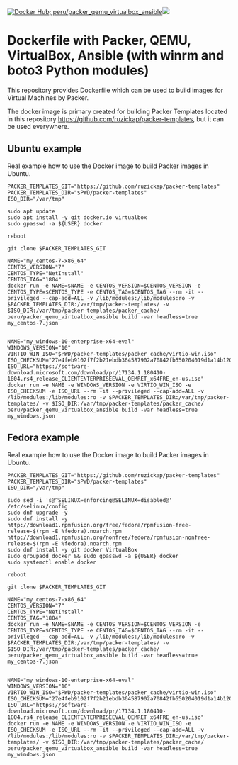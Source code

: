 [![Docker Hub; peru/packer_qemu_virtualbox_ansible](https://img.shields.io/badge/dockerhub-peru%2Fpacker_qemu_virtualbox_ansible-green.svg)](https://registry.hub.docker.com/u/peru/packer_qemu_virtualbox_ansible)[![](https://images.microbadger.com/badges/image/peru/packer_qemu_virtualbox_ansible.svg)](https://microbadger.com/images/peru/packer_qemu_virtualbox_ansible)

# Dockerfile with Packer, QEMU, VirtualBox, Ansible (with winrm and boto3 Python modules)

This repository provides Dockerfile which can be used to build images for Virtual Machines by Packer.

The docker image is primary created for building Packer Templates located in this repository https://github.com/ruzickap/packer-templates, but it can be used everywhere.

## Ubuntu example

Real example how to use the Docker image to build Packer images in Ubuntu.

```
PACKER_TEMPLATES_GIT="https://github.com/ruzickap/packer-templates"
PACKER_TEMPLATES_DIR="$PWD/packer-templates"
ISO_DIR="/var/tmp"

sudo apt update
sudo apt install -y git docker.io virtualbox
sudo gpasswd -a ${USER} docker

reboot

git clone $PACKER_TEMPLATES_GIT

NAME="my_centos-7-x86_64"
CENTOS_VERSION="7"
CENTOS_TYPE="NetInstall"
CENTOS_TAG="1804"
docker run -e NAME=$NAME -e CENTOS_VERSION=$CENTOS_VERSION -e CENTOS_TYPE=$CENTOS_TYPE -e CENTOS_TAG=$CENTOS_TAG --rm -it --privileged --cap-add=ALL -v /lib/modules:/lib/modules:ro -v $PACKER_TEMPLATES_DIR:/var/tmp/packer-templates/ -v $ISO_DIR:/var/tmp/packer-templates/packer_cache/ peru/packer_qemu_virtualbox_ansible build -var headless=true my_centos-7.json


NAME="my_windows-10-enterprise-x64-eval"
WINDOWS_VERSION="10"
VIRTIO_WIN_ISO="$PWD/packer-templates/packer_cache/virtio-win.iso"
ISO_CHECKSUM="27e4feb9102f7f2b21ebdb364587902a70842fb550204019d1a14b120918e455"
ISO_URL="https://software-download.microsoft.com/download/pr/17134.1.180410-1804.rs4_release_CLIENTENTERPRISEEVAL_OEMRET_x64FRE_en-us.iso"
docker run -e NAME -e WINDOWS_VERSION -e VIRTIO_WIN_ISO -e ISO_CHECKSUM -e ISO_URL --rm -it --privileged --cap-add=ALL -v /lib/modules:/lib/modules:ro -v $PACKER_TEMPLATES_DIR:/var/tmp/packer-templates/ -v $ISO_DIR:/var/tmp/packer-templates/packer_cache/ peru/packer_qemu_virtualbox_ansible build -var headless=true my_windows.json
```

## Fedora example

Real example how to use the Docker image to build Packer images in Ubuntu.

```
PACKER_TEMPLATES_GIT="https://github.com/ruzickap/packer-templates"
PACKER_TEMPLATES_DIR="$PWD/packer-templates"
ISO_DIR="/var/tmp"

sudo sed -i 's@^SELINUX=enforcing@SELINUX=disabled@' /etc/selinux/config
sudo dnf upgrade -y
sudo dnf install -y http://download1.rpmfusion.org/free/fedora/rpmfusion-free-release-$(rpm -E %fedora).noarch.rpm http://download1.rpmfusion.org/nonfree/fedora/rpmfusion-nonfree-release-$(rpm -E %fedora).noarch.rpm
sudo dnf install -y git docker VirtualBox
sudo groupadd docker && sudo gpasswd -a ${USER} docker
sudo systemctl enable docker

reboot

git clone $PACKER_TEMPLATES_GIT

NAME="my_centos-7-x86_64"
CENTOS_VERSION="7"
CENTOS_TYPE="NetInstall"
CENTOS_TAG="1804"
docker run -e NAME=$NAME -e CENTOS_VERSION=$CENTOS_VERSION -e CENTOS_TYPE=$CENTOS_TYPE -e CENTOS_TAG=$CENTOS_TAG --rm -it --privileged --cap-add=ALL -v /lib/modules:/lib/modules:ro -v $PACKER_TEMPLATES_DIR:/var/tmp/packer-templates/ -v $ISO_DIR:/var/tmp/packer-templates/packer_cache/ peru/packer_qemu_virtualbox_ansible build -var headless=true my_centos-7.json


NAME="my_windows-10-enterprise-x64-eval"
WINDOWS_VERSION="10"
VIRTIO_WIN_ISO="$PWD/packer-templates/packer_cache/virtio-win.iso"
ISO_CHECKSUM="27e4feb9102f7f2b21ebdb364587902a70842fb550204019d1a14b120918e455"
ISO_URL="https://software-download.microsoft.com/download/pr/17134.1.180410-1804.rs4_release_CLIENTENTERPRISEEVAL_OEMRET_x64FRE_en-us.iso"
docker run -e NAME -e WINDOWS_VERSION -e VIRTIO_WIN_ISO -e ISO_CHECKSUM -e ISO_URL --rm -it --privileged --cap-add=ALL -v /lib/modules:/lib/modules:ro -v $PACKER_TEMPLATES_DIR:/var/tmp/packer-templates/ -v $ISO_DIR:/var/tmp/packer-templates/packer_cache/ peru/packer_qemu_virtualbox_ansible build -var headless=true my_windows.json
```
